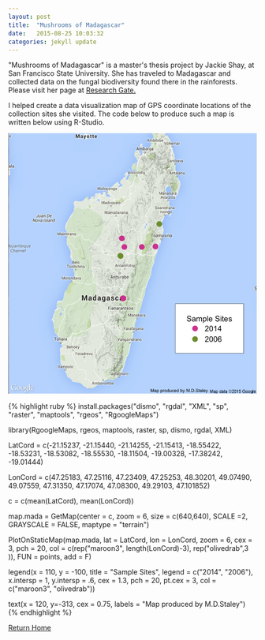 ```yaml
---
layout: post
title:  "Mushrooms of Madagascar"
date:   2015-08-25 10:03:32
categories: jekyll update
---
```

"Mushrooms of Madagascar" is a master's thesis project by Jackie Shay, at San Francisco State University. She has traveled to Madagascar and collected data on the fungal biodiversity found there in the rainforests. Please visit her page at [Research Gate.](http://www.researchgate.net/publication/281123441_A_preliminary_monograph_of_Marasmius_%28Basidiomycota_Agaricales%29_from_Madagascar)

I helped create a data visualization map of GPS coordinate locations of the collection sites she visited. The code below to produce such a map is written below using R-Studio.

![Madagascar]( /assets/madagascar.png)

{% highlight ruby %}
install.packages("dismo", "rgdal", "XML", "sp", "raster", "maptools", "rgeos", "RgoogleMaps")

library(RgoogleMaps, rgeos, maptools, raster, sp, dismo, rgdal, XML)

LatCord = c(-21.15237,
            -21.15440,
            -21.14255,
            -21.15413,
            -18.55422,
            -18.53231,
            -18.53082,
            -18.55530,
            -18.11504,
            -19.00328,
            -17.38242,
            -19.01444)

LonCord = c(47.25183,
            47.25116,
            47.23409,
            47.25253,
            48.30201,
            49.07490,
            49.07559,
            47.31350,
            47.17074,
            47.08300,
            49.29103,
            47.101852)

c = c(mean(LatCord), mean(LonCord))

map.mada = GetMap(center = c,
                  zoom = 6,
                  size = c(640,640),
                  SCALE =2,
                  GRAYSCALE = FALSE,
                  maptype = "terrain")

PlotOnStaticMap(map.mada,
                lat = LatCord,
                lon = LonCord,
                zoom = 6, cex = 3,
                pch = 20,
                col = c(rep("maroon3",
                            length(LonCord)-3),
                            rep("olivedrab",3 )),
                FUN = points, add = F)

legend(x = 110, y = -100, title = "Sample Sites",
       legend = c("2014", "2006"),
       x.intersp = 1,
       y.intersp = .6,
       cex = 1.3,
       pch = 20,
       pt.cex = 3,
       col = c("maroon3", "olivedrab"))

text(x = 120, y=-313, cex = 0.75,
     labels = "Map produced by M.D.Staley")
{% endhighlight %}

[Return Home](http://matthewdstaley.github.io)
